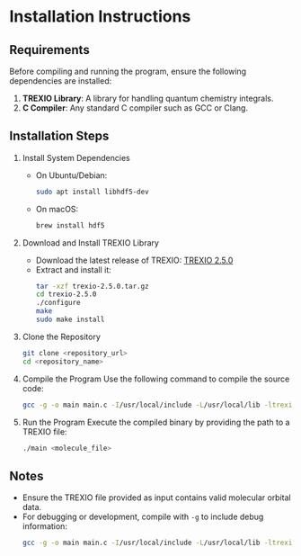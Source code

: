 # Installation Instructions

## Requirements
Before compiling and running the program, ensure the following dependencies are installed:

1. **TREXIO Library**: A library for handling quantum chemistry integrals.
2. **C Compiler**: Any standard C compiler such as GCC or Clang.

## Installation Steps

1. Install System Dependencies
   - On Ubuntu/Debian:
     ```bash
     sudo apt install libhdf5-dev
     ```
   - On macOS:
     ```bash
     brew install hdf5
     ```

2. Download and Install TREXIO Library
   - Download the latest release of TREXIO:
     [TREXIO 2.5.0](https://github.com/TREX-CoE/trexio/releases/download/v2.5.0/trexio-2.5.0.tar.gz)
   - Extract and install it:
     ```bash
     tar -xzf trexio-2.5.0.tar.gz
     cd trexio-2.5.0
     ./configure
     make
     sudo make install
     ```

3. Clone the Repository
   ```bash
   git clone <repository_url>
   cd <repository_name>
   ```

4. Compile the Program
   Use the following command to compile the source code:
   ```bash
   gcc -g -o main main.c -I/usr/local/include -L/usr/local/lib -ltrexio
   ```
   
5. Run the Program
   Execute the compiled binary by providing the path to a TREXIO file:
   ```bash
   ./main <molecule_file>
   ```

## Notes
- Ensure the TREXIO file provided as input contains valid molecular orbital data.
- For debugging or development, compile with `-g` to include debug information:
  ```bash
  gcc -g -o main main.c -I/usr/local/include -L/usr/local/lib -ltrexio 
  ```

